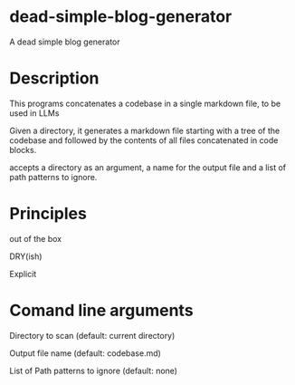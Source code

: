 # dead-simple-blog-generator

A dead simple blog generator

# Description

This programs concatenates a codebase in a single markdown file, to be used in LLMs

Given a directory, it generates a markdown file starting with a tree of the codebase and followed by the contents of all files concatenated in code blocks.

accepts a directory as an argument, a name for the output file and a list of path patterns to ignore.

# Principles

out of the box

DRY(ish)

Explicit


# Comand line arguments

Directory to scan (default: current directory)

Output file name (default: codebase.md)

List of Path patterns to ignore (default: none)